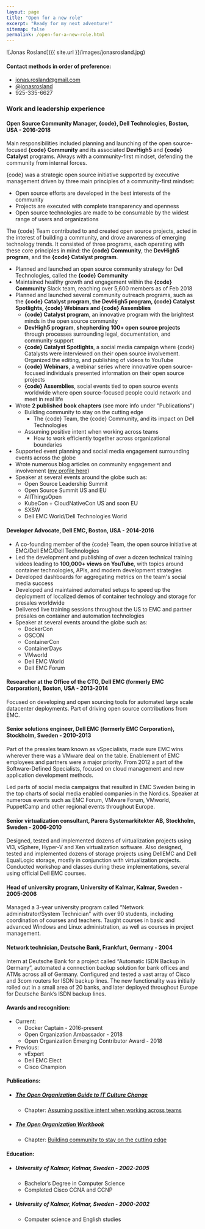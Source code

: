 ```yaml
---
layout: page
title: "Open for a new role"
excerpt: "Ready for my next adventure!"
sitemap: false
permalink: /open-for-a-new-role.html
---  
```


![Jonas Rosland]({{ site.url }}/images/jonasrosland.jpg)


#### Contact methods in order of preference:
 - [jonas.rosland@gmail.com](mailto:jonas.rosland@gmail.com)
 - [@jonasrosland](https://twitter.com/jonasrosland)
 - 925-335-6627

### Work and leadership experience

#### Open Source Community Manager, {code}, Dell Technologies, Boston, USA - 2016-2018
Main responsibilities included planning and launching of the open source-focused **{code} Community** and its associated **DevHigh5** and **{code} Catalyst** programs. Always with a community-first mindset, defending the community from internal forces.

{code} was a strategic open source initiative supported by executive management driven by three main principles of a community-first mindset:

- Open source efforts are developed in the best interests of the community
- Projects are executed with complete transparency and openness
- Open source technologies are made to be consumable by the widest range of users and organizations

The {code} Team contributed to and created open source projects, acted in the interest of building a community, and drove awareness of emerging technology trends. It consisted of three programs, each operating with these core principles in mind: the **{code} Community**, the **DevHigh5 program**, and the **{code} Catalyst program**.

 - Planned and launched an open source community strategy for Dell Technologies, called the **{code} Community**
 - Maintained healthy growth and engagement within the **{code} Community** Slack team, reaching over 5,600 members as of Feb 2018
 - Planned and launched several community outreach programs, such as the **{code} Catalyst program, the DevHigh5 program, {code} Catalyst Spotlights, {code} Webinars and {code} Assemblies**
   - **{code} Catalyst program**, an innovative program with the brightest minds in the open source community
   - **DevHigh5 program**, **shepherding 100+ open source projects** through processes surrounding legal, documentation, and community support
   - **{code} Catalyst Spotlights**, a social media campaign where {code} Catalysts were interviewed on their open source involvement. Organized the editing, and publishing of videos to YouTube
   - **{code} Webinars**, a webinar series where innovative open source-focused individuals presented information on their open source projects
   - **{code} Assemblies**, social events tied to open source events worldwide where open source-focused people could network and meet in real life
 - Wrote **2 published book chapters** (see more info under "Publications")
   - Building community to stay on the cutting edge
     - The {code} Team, the {code} Community, and its impact on Dell Technologies
   - Assuming positive intent when working across teams
     - How to work efficiently together across organizational boundaries
 - Supported event planning and social media engagement surrounding events across the globe
 - Wrote numerous blog articles on community engagement and involvement ([my profile here](https://blog.thecodeteam.com/author/jonasrosland/))
 - Speaker at several events around the globe such as:
   - Open Source Leadership Summit
   - Open Source Summit US and EU
   - AllThingsOpen
   - KubeCon + CloudNativeCon US and soon EU
   - SXSW
   - Dell EMC World/Dell Technologies World

#### Developer Advocate, Dell EMC, Boston, USA - 2014-2016
 - A co-founding member of the {code} Team, the open source initiative at EMC/Dell EMC/Dell Technologies
 - Led the development and publishing of over a dozen technical training videos leading to **100,000+ views on YouTube**, with topics around container technologies, APIs, and modern development strategies
 - Developed dashboards for aggregating metrics on the team's social media success
 - Developed and maintained automated setups to speed up the deployment of localized demos of container technology and storage for presales worldwide
 - Delivered live training sessions throughout the US to EMC and partner presales on container and automation technologies
 - Speaker at several events around the globe such as:
   - DockerCon
   - OSCON
   - ContainerCon
   - ContainerDays
   - VMworld
   - Dell EMC World
   - Dell EMC Forum

#### Researcher at the Office of the CTO, Dell EMC (formerly EMC Corporation), Boston, USA - 2013-2014

Focused on developing and open sourcing tools for automated large scale datacenter deployments. Part of driving open source contributions from EMC.

#### Senior solutions engineer, Dell EMC (formerly EMC Corporation), Stockholm, Sweden - 2010-2013

Part of the presales team known as vSpecialists, made sure EMC wins wherever there was a VMware deal on the table. Enablement of EMC employees and partners were a major priority. From 2012 a part of the Software-Defined Specialists, focused on cloud management and new application development methods.

Led parts of social media campaigns that resulted in EMC Sweden being in the top charts of social media enabled companies in the Nordics.
Speaker at numerous events such as EMC Forum, VMware Forum, VMworld, PuppetCamp and other regional events throughout Europe.

#### Senior virtualization consultant, Parera Systemarkitekter AB, Stockholm, Sweden - 2006-2010

Designed, tested and implemented dozens of virtualization projects using VI3, vSphere, Hyper-V and Xen virtualization software. Also designed, tested and implemented dozens of storage projects using DellEMC and Dell EqualLogic storage, mostly in conjunction with virtualization projects. Conducted workshop and classes during these implementations, several using official Dell EMC courses.

#### Head of university program, University of Kalmar, Kalmar, Sweden - 2005-2006

Managed a 3-year university program called “Network administrator/System Technician” with over 90 students, including coordination of courses and teachers. Taught courses in basic and advanced Windows and Linux administration, as well as courses in project management.

#### Network technician, Deutsche Bank, Frankfurt, Germany - 2004

Intern at Deutsche Bank for a project called “Automatic ISDN Backup in Germany”, automated a connection backup solution for bank offices and ATMs across all of Germany. Configured and tested a vast array of Cisco and 3com routers for ISDN backup lines. The new functionality was initially rolled out in a small area of 20 banks, and later deployed throughout Europe for Deutsche Bank’s ISDN backup lines.

#### Awards and recognition:

 - Current:
   - Docker Captain - 2016-present
   - Open Organization Ambassador - 2018
   - Open Organization Emerging Contributor Award - 2018
 - Previous:
   - vExpert
   - Dell EMC Elect
   - Cisco Champion

#### Publications:
 - ##### [The Open Organization Guide to IT Culture Change](https://opensource.com/open-organization/resources/culture-change)
   - Chapter: [Assuming positive intent when working across teams](https://opensource.com/open-organization/17/7/communicate-teams-tips)

 - ##### [The Open Organization Workbook](https://opensource.com/open-organization/resources/workbook)
   - Chapter: [Building community to stay on the cutting edge](https://opensource.com/open-organization/17/12/building-code-community)

#### Education:
 - ##### University of Kalmar, Kalmar, Sweden - 2002-2005
   - Bachelor’s Degree in Computer Science
   - Completed Cisco CCNA and CCNP

 - ##### University of Kalmar, Kalmar, Sweden - 2000-2002
   - Computer science and English studies

